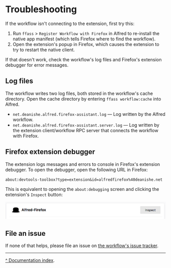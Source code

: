Troubleshooting
===============

If the workflow isn't connecting to the extension, first try this:

1. Run `ffass` > `Register Workflow with Firefox` in Alfred to re-install the native app manifest (which tells Firefox where to find the workflow).
2. Open the extension's popup in Firefox, which causes the extension to try to restart the native client.

If that doesn't work, check the workflow's log files and Firefox's extension debugger for error messages.


Log files
---------

The workflow writes two log files, both stored in the workflow's cache directory. Open the cache directory by entering `ffass workflow:cache` into Alfred.

- `net.deanishe.alfred.firefox-assistant.log` — Log written by the Alfred workflow.
- `net.deanishe.alfred.firefox-assistant.server.log` — Log written by the extension client/workflow RPC server that connects the workflow with Firefox.


Firefox extension debugger
--------------------------

The extension logs messages and errors to console in Firefox's extension debugger. To open the debugger, open the following URL in Firefox:

```
about:devtools-toolbox?type=extension&id=alfredfirefox%40deanishe.net
```

This is equivalent to opening the `about:debugging` screen and clicking the extension's `Inspect` button:

![Inspect button](firefox-inspect-extension.png)


File an issue
-------------

If none of that helps, please file an issue on [the workflow's issue tracker][issues].

---

[^ Documentation index](index.md).

[issues]: https://github.com/deanishe/alfred-firefox/issues
